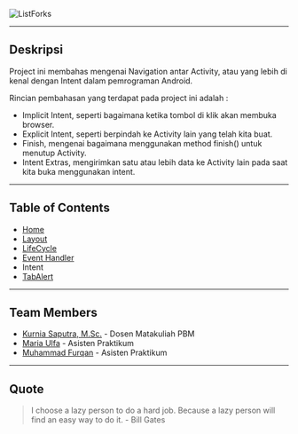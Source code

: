 ![ListForks](https://raw.github.com/fueerqan/PBM-Praktikum-2017/master/title.png)

<hr>

## Deskripsi

Project ini membahas mengenai Navigation antar Activity, atau yang lebih di kenal dengan Intent dalam pemrograman Android.

Rincian pembahasan yang terdapat pada project ini adalah :
* Implicit Intent, seperti bagaimana ketika tombol di klik akan membuka browser.
* Explicit Intent, seperti berpindah ke Activity lain yang telah kita buat.
* Finish, mengenai bagaimana menggunakan method finish() untuk menutup Activity.
* Intent Extras, mengirimkan satu atau lebih data ke Activity lain pada saat kita buka menggunakan intent.

<hr>

## Table of Contents

* [Home](https://github.com/fueerqan/PBM-Praktikum-2017)
* [Layout](https://github.com/fueerqan/PBM-Praktikum-2017/tree/master/Layout)
* [LifeCycle](https://github.com/fueerqan/PBM-Praktikum-2017/tree/master/LifeCycleEvents)
* [Event Handler](https://github.com/fueerqan/PBM-Praktikum-2017/tree/master/EventHandler)
* Intent
* [TabAlert](https://github.com/fueerqan/PBM-Praktikum-2017/tree/master/TabAlert)

<hr>

## Team Members

* [Kurnia Saputra, M.Sc.](http://informatika.unsyiah.ac.id/kurnia/) - Dosen Matakuliah PBM
* [Maria Ulfa]() - Asisten Praktikum
* [Muhammad Furqan](https://github.com/fueerqan) - Asisten Praktikum

<hr>

## Quote

> I choose a lazy person to do a hard job. Because a lazy person will find an easy way to do it. - Bill Gates
